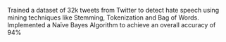 Trained a dataset of 32k tweets from Twitter to detect hate speech using mining techniques like Stemming, Tokenization and Bag of Words. Implemented a Naïve Bayes Algorithm to achieve an overall accuracy of 94%
